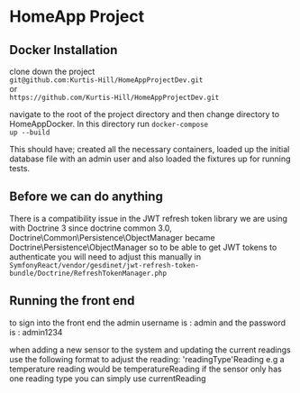 <h1>HomeApp Project</h1>
<h2>Docker Installation</h2>
clone down the project <br>
<code>git@github.com:Kurtis-Hill/HomeAppProjectDev.git</code>
<br>
or
<br>
<code>https://github.com/Kurtis-Hill/HomeAppProjectDev.git</code>

navigate to the root of the project directory and then change directory to HomeAppDocker.
In this directory run <code>docker-compose up --build</code>

This should have; created all the necessary containers, loaded up the initial database file with an admin user and also loaded the fixtures up for running tests.

<h2>Before we can do anything</h2>
There is a compatibility issue in the JWT refresh token library we are using with Doctrine 3 since doctrine common 3.0, Doctrine\Common\Persistence\ObjectManager became Doctrine\Persistence\ObjectManager
so to be able to get JWT tokens to authenticate you will need to adjust this manually in <code>SymfonyReact/vendor/gesdinet/jwt-refresh-token-bundle/Doctrine/RefreshTokenManager.php</code>


<h2>Running the front end</h2>
to sign into the front end the admin username is : admin
and the password is : admin1234


when adding a new sensor to the system and updating the current readings use the following format to adjust the reading:
'readingType'Reading
e.g a temperature reading would be temperatureReading
if the sensor only has one reading type you can simply use currentReading

